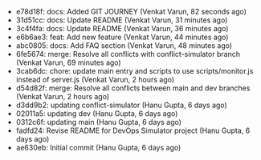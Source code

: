 - e78d18f: docs: Added GIT JOURNEY (Venkat Varun, 82 seconds ago)
- 31d51cc: docs: Update README (Venkat Varun, 31 minutes ago)
- 3c4f4fa: docs: Update README (Venkat Varun, 36 minutes ago)
- e6b6ae3: feat: Add new feature (Venkat Varun, 44 minutes ago)
- abc0805: docs: Add FAQ section (Venkat Varun, 48 minutes ago)
- 6fe5674: merge: Resolve all conflicts with conflict-simulator branch (Venkat Varun, 69 minutes ago)
- 3cab6dc: chore: update main entry and scripts to use scripts/monitor.js instead of server.js (Venkat Varun, 2 hours ago)
- d54d82f: merge: Resolve all conflicts between main and dev branches (Venkat Varun, 2 hours ago)
- d3dd9b2: updating conflict-simulator (Hanu Gupta, 6 days ago)
- 02011a5: updating dev (Hanu Gupta, 6 days ago)
- 0312c6f: updating main (Hanu Gupta, 6 days ago)
- fadfd24: Revise README for DevOps Simulator project (Hanu Gupta, 6 days ago)
- ae630eb: Initial commit (Hanu Gupta, 6 days ago)